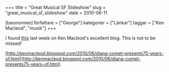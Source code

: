 +++
title = "Great Musical SF Slideshow"
slug = "great_musical_sf_slideshow"
date = 2010-06-11

[taxonomies]
forfattare = ["George"]
kategorier = ["Länkar"]
taggar = ["Ken Macleod", "musik"]
+++

I found [this](http://kenmacleod.blogspot.com/2010/06/diana-comet-presents75-years-of.html) last week on Ken Macleod's excellent blog. This is not to be missed!

[http://kenmacleod.blogspot.com/2010/06/diana-comet-presents75-years-of.html](http://kenmacleod.blogspot.com/2010/06/diana-comet-presents75-years-of.html)
